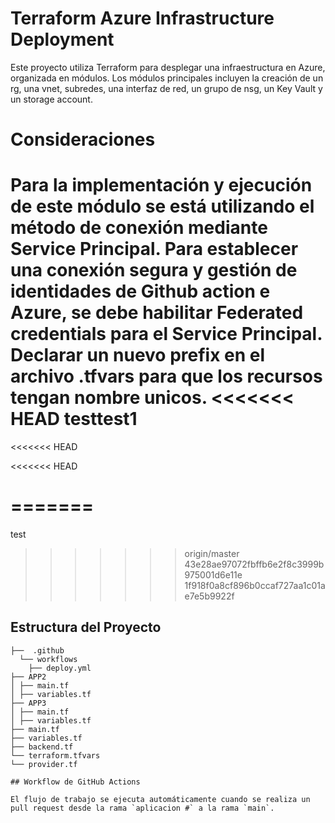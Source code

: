 # Terraform Azure Infrastructure Deployment

Este proyecto utiliza Terraform para desplegar una infraestructura en Azure, organizada en módulos.
Los módulos principales incluyen la creación de un rg, una vnet, subredes, una interfaz de red, un grupo de nsg, un Key Vault y un storage account.

# Consideraciones
Para la implementación y ejecución de este módulo se está utilizando el método de conexión mediante Service Principal.
Para establecer una conexión segura y gestión de identidades de Github action e Azure, se debe habilitar Federated credentials para el Service Principal.
Declarar un nuevo prefix en el archivo .tfvars para que los recursos tengan nombre unicos.
<<<<<<< HEAD
testtest1
=======
<<<<<<< HEAD

<<<<<<< HEAD

=======
=======
test
>>>>>>> origin/master
>>>>>>> 43e28ae97072fbffb6e2f8c3999b975001d6e11e
>>>>>>> 1f918f0a8cf896b0ccaf727aa1c01ae7e5b9922f
## Estructura del Proyecto
```plaintext
├──  .github
  └── workflows
    ├── deploy.yml
├── APP2
│ ├── main.tf
│ ├── variables.tf
├── APP3
│ ├── main.tf
│ ├── variables.tf
├── main.tf
├── variables.tf
├── backend.tf
└── terraform.tfvars
└── provider.tf

## Workflow de GitHub Actions

El flujo de trabajo se ejecuta automáticamente cuando se realiza un pull request desde la rama `aplicacion #` a la rama `main`.
